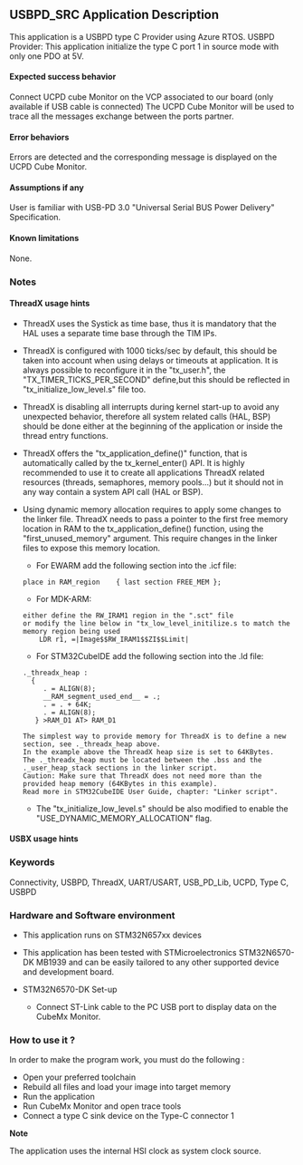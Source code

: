 
## <b>USBPD_SRC Application Description</b>

This application is a USBPD type C Provider using Azure RTOS.
USBPD Provider: This application initialize the type C port 1 in source mode with only one PDO at 5V.

####  <b>Expected success behavior</b>
Connect UCPD cube Monitor on the VCP associated to our board (only available if USB cable is connected)
The UCPD Cube Monitor will be used to trace all the messages exchange between the ports partner.

#### <b>Error behaviors</b>

Errors are detected and the corresponding message is displayed on the UCPD Cube Monitor.

#### <b>Assumptions if any</b>

User is familiar with USB-PD 3.0 "Universal Serial BUS Power Delivery" Specification.

#### <b>Known limitations</b>
None.

### <b>Notes</b>


#### <b>ThreadX usage hints</b>

 - ThreadX uses the Systick as time base, thus it is mandatory that the HAL uses a separate time base through the TIM IPs.
 - ThreadX is configured with 1000 ticks/sec by default, this should be taken into account when using delays or timeouts at application. It is always possible to reconfigure it in the "tx_user.h", the "TX_TIMER_TICKS_PER_SECOND" define,but this should be reflected in "tx_initialize_low_level.s" file too.
 - ThreadX is disabling all interrupts during kernel start-up to avoid any unexpected behavior, therefore all system related calls (HAL, BSP) should be done either at the beginning of the application or inside the thread entry functions.
 - ThreadX offers the "tx_application_define()" function, that is automatically called by the tx_kernel_enter() API.
   It is highly recommended to use it to create all applications ThreadX related resources (threads, semaphores, memory pools...)  but it should not in any way contain a system API call (HAL or BSP).
 - Using dynamic memory allocation requires to apply some changes to the linker file.
   ThreadX needs to pass a pointer to the first free memory location in RAM to the tx_application_define() function,
   using the "first_unused_memory" argument.
   This require changes in the linker files to expose this memory location.
    + For EWARM add the following section into the .icf file:
     ```
	 place in RAM_region    { last section FREE_MEM };
	 ```
    + For MDK-ARM:
	```
    either define the RW_IRAM1 region in the ".sct" file
    or modify the line below in "tx_low_level_initilize.s to match the memory region being used
        LDR r1, =|Image$$RW_IRAM1$$ZI$$Limit|
	```
    + For STM32CubeIDE add the following section into the .ld file:
	``` 
    ._threadx_heap :
      {
         . = ALIGN(8);
         __RAM_segment_used_end__ = .;
         . = . + 64K;
         . = ALIGN(8);
       } >RAM_D1 AT> RAM_D1
	``` 
	
       The simplest way to provide memory for ThreadX is to define a new section, see ._threadx_heap above.
       In the example above the ThreadX heap size is set to 64KBytes.
       The ._threadx_heap must be located between the .bss and the ._user_heap_stack sections in the linker script.	 
       Caution: Make sure that ThreadX does not need more than the provided heap memory (64KBytes in this example).	 
       Read more in STM32CubeIDE User Guide, chapter: "Linker script".
	  
    + The "tx_initialize_low_level.s" should be also modified to enable the "USE_DYNAMIC_MEMORY_ALLOCATION" flag.

#### <b>USBX usage hints</b>

### <b>Keywords</b>

Connectivity, USBPD, ThreadX, UART/USART, USB_PD_Lib, UCPD, Type C, USBPD

### <b>Hardware and Software environment</b>

  - This application runs on STM32N657xx devices
  - This application has been tested with STMicroelectronics STM32N6570-DK MB1939
    and can be easily tailored to any other supported device and development board.

- STM32N6570-DK Set-up
    - Connect ST-Link cable to the PC USB port to display data on the CubeMx Monitor.
	
### <b>How to use it ?</b>

In order to make the program work, you must do the following :

 - Open your preferred toolchain
 - Rebuild all files and load your image into target memory
 - Run the application
 - Run CubeMx Monitor and open trace tools
 - Connect a type C sink device on the Type-C connector 1

<b>Note</b>

   The application uses the internal HSI clock as system clock source.
